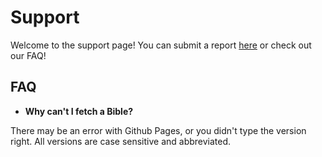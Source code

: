 # Support
Welcome to the support page! You can submit a report [here](MLGHerobrine.github.io/report.) or check out our FAQ!
## FAQ
- **Why can't I fetch a Bible?**

There may be an error with Github Pages, or you didn't type the version right. All versions are case sensitive and abbreviated.
